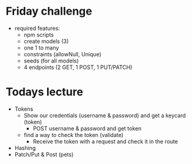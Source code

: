 # Friday challenge
- required features:
    - npm scripts
    - create models (3)
    - one 1 to many
    - constraints (allowNull, Unique)
    - seeds (for all models)
    - 4 endpoints (2 GET, 1 POST, 1 PUT/PATCH)

# Todays lecture

- Tokens
    - Show our credentials (username & password) and get a keycard (token)
        - POST username & password and get token
    - find a way to check the token (validate)
        - Receive the token with a request and check it in the route
- Hashing
- Patch/Put & Post (pets)